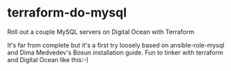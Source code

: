# terraform-do-mysql
Roll out a couple MySQL servers on Digital Ocean with Terraform

It's far from complete but it's a first try loosely based on ansible-role-mysql and Dima Medvedev's Bosun installation guide.
Fun to tinker with terraform and Digital Ocean like this:-)
